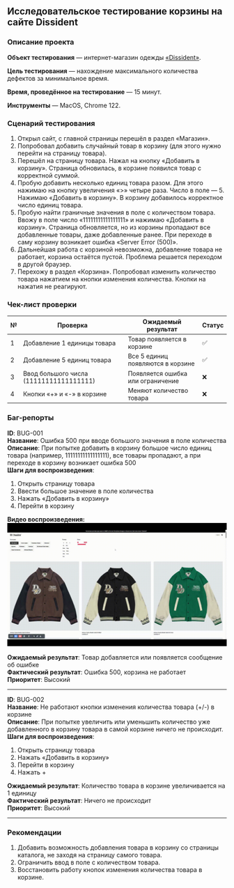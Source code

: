 ## Исследовательское тестирование корзины на сайте Dissident  

### Описание проекта  
**Объект тестирования** — интернет-магазин одежды [«Dissident»](https://dissidentbrand.ru/ru/shop/).  

**Цель тестирования** — нахождение максимального количества дефектов за минимальное время.  

**Время, проведённое на тестирование** — 15 минут.  

**Инструменты** — MacOS, Chrome 122.  

### Сценарий тестирования  

1. Открыл сайт, с главной страницы перешёл в раздел «Магазин».  
2. Попробовал добавить случайный товар в корзину (для этого нужно перейти на страницу товара).  
3. Перешёл на страницу товара. Нажал на кнопку «Добавить в корзину». Страница обновилась, в корзине появился товар с корректной суммой.  
4. Пробую добавить несколько единиц товара разом. Для этого нажимаю на кнопку увеличения «>» четыре раза. Число в поле — 5. Нажимаю «Добавить в корзину». В корзину добавилось корректное число единиц товара.  
5. Пробую найти граничные значения в поле с количеством товара. Ввожу в поле число «11111111111111111» и нажимаю «Добавить в корзину». Страница обновляется, но из корзины пропадают все добавленные товары, даже добавленные ранее. При переходе в саму корзину возникает ошибка «Server Error (500)».  
6. Дальнейшая работа с корзиной невозможна, добавление товара не работает, корзина остаётся пустой. Проблема решается переходом в другой браузер.  
7. Перехожу в раздел «Корзина». Попробовал изменить количество товара нажатием на кнопки изменения количества. Кнопки на нажатия не реагируют.  

### Чек-лист проверки  
| № | Проверка                                | Ожидаемый результат               | Статус |
| - | --------------------------------------- | --------------------------------- | ------ |
| 1 | Добавление 1 единицы товара             | Товар появляется в корзине        | ✅      |
| 2 | Добавление 5 единиц товара              | Все 5 единиц появляются в корзине | ✅      |
| 3 | Ввод большого числа (11111111111111111) | Появляется ошибка или ограничение | ❌      |
| 4 | Кнопки «+» и «-» в корзине              | Меняют количество товара          | ❌      |

### Баг-репорты  

**ID**: BUG-001  
**Название**: Ошибка 500 при вводе большого значения в поле количества  
**Описание**: При попытке добавить в корзину большое число единиц товара (например, 11111111111111111), все товары пропадают, а при переходе в корзину возникает ошибка 500  
**Шаги для воспроизведения**:  
1. Открыть страницу товара  
2. Ввести большое значение в поле количества  
3. Нажать «Добавить в корзину»  
4. Перейти в корзину  

**Видео воспроизведения:**  
![GIF](pet_projects\img\Dissident-Brand-Магазин.gif)  

**Ожидаемый результат**: Товар добавляется или появляется сообщение об ошибке  
**Фактический результат**: Ошибка 500, корзина не работает  
**Приоритет**: Высокий  

---
**ID**: BUG-002  
**Название**: Не работают кнопки изменения количества товара (+/-) в корзине  
**Описание**: При попытке увеличить или уменьшить количество уже добавленного в корзину товара в самой корзине ничего не происходит.  
**Шаги для воспроизведения**:  
1. Открыть страницу товара  
2. Нажать «Добавить в корзину»  
3. Перейти в корзину  
4. Нажать +  

**Ожидаемый результат**: Количество товара в корзине увеличивается на 1 единицу  
**Фактический результат**: Ничего не происходит  
**Приоритет**: Высокий  

---
### Рекомендации  
1. Добавить возможность добавления товара в корзину со страницы каталога, не заходя на страницу самого товара.  
2. Ограничить ввод в поле с количеством товара.  
3. Восстановить работу кнопок изменения количества товара в корзине.  